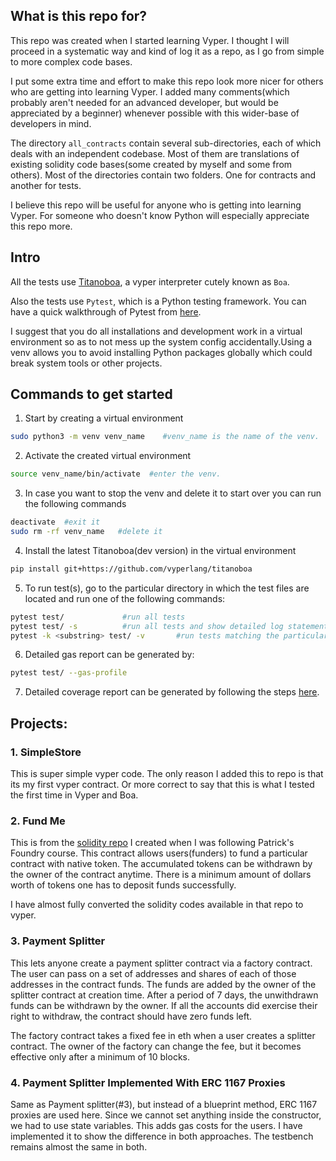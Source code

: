 ## What is this repo for?

This repo was created when I started learning Vyper. I thought I will proceed in a systematic way and kind of log it as a repo, as I go from simple to more complex code bases. 

I put some extra time and effort to make this repo look more nicer for others who are getting into learning Vyper. I added many comments(which probably aren't needed for an advanced developer, but would be appreciated by a beginner) whenever possible with this wider-base of developers in mind. 

The directory `all_contracts` contain several sub-directories, each of which deals with an independent codebase. Most of them are translations of existing solidity code bases(some created by myself and some from others). Most of the directories contain two folders. One for contracts and another for tests.

I believe this repo will be useful for anyone who is getting into learning Vyper. For someone who doesn't know Python will especially appreciate this repo more.

## Intro

All the tests use [Titanoboa](https://github.com/vyperlang/titanoboa), a vyper interpreter cutely known as `Boa`. 

Also the tests use `Pytest`, which is a Python testing framework. You can have a quick walkthrough of Pytest from [here](https://www.tutorialspoint.com/pytest/index.htm).

I suggest that you do all installations and development work in a virtual environment so as to not mess up the system config accidentally.Using a venv allows you to avoid installing Python packages globally which could break system tools or other projects.

## Commands to get started

1. Start by creating a virtual environment
```bash
sudo python3 -m venv venv_name    #venv_name is the name of the venv. 
```
2. Activate the created virtual environment
```bash
source venv_name/bin/activate  #enter the venv. 
```
3. In case you want to stop the venv and delete it to start over you can run the following commands
```bash
deactivate  #exit it
sudo rm -rf venv_name   #delete it
```
4. Install the latest Titanoboa(dev version) in the virtual environment
```bash
pip install git+https://github.com/vyperlang/titanoboa
```
5. To run test(s), go to the particular directory in which the test files are located and run one of the following commands:
```bash
pytest test/  			 #run all tests
pytest test/ -s    		 #run all tests and show detailed log statements
pytest -k <substring> test/ -v  	 #run tests matching the particular substring
```
6. Detailed gas report can be generated by:
```bash
pytest test/ --gas-profile
```

7. Detailed coverage report can be generated by following the steps [here](https://github.com/El-Ku/Vyper_Examples_With_TitanoBoa/blob/master/Vyper%20Testing%20With%20TitanoBoa.md#13-how-do-i-get-the-coverage-report).


## Projects:

### 1. SimpleStore
This is super simple vyper code. The only reason I added this to repo is that its my first vyper contract. Or more correct to say that this is what I tested the first time in Vyper and Boa.

### 2. Fund Me
This is from the [solidity repo](https://github.com/El-Ku/FundMe-F23) I created when I was following Patrick's Foundry course. This contract allows users(funders) to fund a particular contract with native token. The accumulated tokens can be withdrawn by the owner of the contract anytime. There is a minimum amount of dollars worth of tokens one has to deposit funds successfully.

I have almost fully converted the solidity codes available in that repo to vyper. 

### 3. Payment Splitter

This lets anyone create a payment splitter contract via a factory contract. The user can pass on a set of addresses and shares of each of those addresses in the contract funds. The funds are added by the owner of the splitter contract at creation time. After a period of 7 days, the unwithdrawn funds can be withdrawn by the owner. If all the accounts did exercise their right to withdraw, the contract should have zero funds left. 

The factory contract takes a fixed fee in eth when a user creates a splitter contract. The owner of the factory can change the fee, but it becomes effective only after a minimum of 10 blocks.

### 4. Payment Splitter Implemented With ERC 1167 Proxies

Same as Payment splitter(#3), but instead of a blueprint method, ERC 1167 proxies are used here. Since we cannot set anything inside the constructor, we had to use state variables. This adds gas costs for the users. I have implemented it to show the difference in both approaches. The testbench remains almost the same in both.

